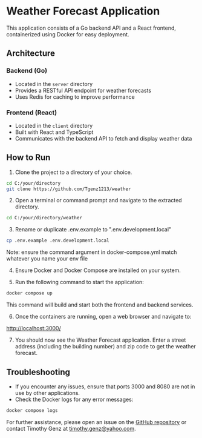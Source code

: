 # Weather Forecast Application

This application consists of a Go backend API and a React frontend, containerized using Docker for easy deployment.

## Architecture

### Backend (Go)
- Located in the `server` directory
- Provides a RESTful API endpoint for weather forecasts
- Uses Redis for caching to improve performance

### Frontend (React)
- Located in the `client` directory
- Built with React and TypeScript
- Communicates with the backend API to fetch and display weather data

## How to Run

1. Clone the project to a directory of your choice.

```bash
cd C:/your/directory
git clone https://github.com/Tgenz1213/weather
```

2. Open a terminal or command prompt and navigate to the extracted directory.

```bash
cd C:/your/directory/weather
```

3. Rename or duplicate .env.example to ".env.development.local"

```bash
cp .env.example .env.development.local
```

Note: ensure the command argument in docker-compose.yml match whatever you name your env file

4. Ensure Docker and Docker Compose are installed on your system.

5. Run the following command to start the application:

```bash
docker compose up
```

This command will build and start both the frontend and backend services.

6. Once the containers are running, open a web browser and navigate to:

[http://localhost:3000/](http://localhost:3000/)


7. You should now see the Weather Forecast application. Enter a street address (including the building number) and zip code to get the weather forecast.

## Troubleshooting

- If you encounter any issues, ensure that ports 3000 and 8080 are not in use by other applications.
- Check the Docker logs for any error messages:

```bash
docker compose logs
```

For further assistance, please open an issue on the [GitHub repository](https://github.com/Tgenz1213/weather/issues) or contact Timothy Genz at timothy.genz@yahoo.com.
